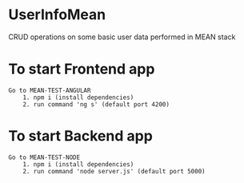 # UserInfoMean

CRUD operations on some basic user data performed in MEAN stack

# To start Frontend app
	Go to MEAN-TEST-ANGULAR
		1. npm i (install dependencies)
		2. run command 'ng s' (default port 4200)

# To start Backend app
	Go to MEAN-TEST-NODE
		1. npm i (install dependencies)
		2. run command 'node server.js' (default port 5000)
